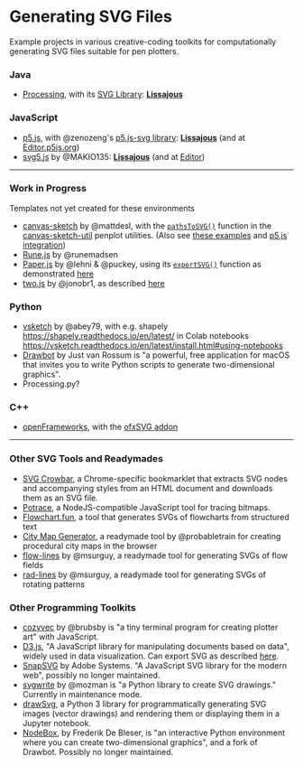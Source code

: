 # Generating SVG Files

Example projects in various creative-coding toolkits for computationally generating SVG files suitable for pen plotters. 


### Java

* [Processing](https://processing.org/), with its [SVG Library](https://processing.org/reference/libraries/svg/index.html): [**Lissajous**](processing/svg_lissajous/svg_lissajous.pde)

### JavaScript

* [p5.js](https://p5js.org/), with @zenozeng's [p5.js-svg library](https://github.com/zenozeng/p5.js-svg): [**Lissajous**](p5js/svg_lissajous/sketch.js) (and at [Editor.p5js.org](https://editor.p5js.org/golan/sketches/Eu6b4gm_i))
* [svg5.js](https://www.npmjs.com/package/svg5) by @MAKIO135: [**Lissajous**](svg5/svg_lissajous/sketch.js) (and at [Editor](https://editor.p5js.org/golan/sketches/QbOhi4I1v))

---

### Work in Progress 

Templates not yet created for these environments

* [canvas-sketch](https://github.com/mattdesl/canvas-sketch/) by @mattdesl, with the [```pathsToSVG()```](https://github.com/mattdesl/canvas-sketch-util/blob/master/docs/penplot.md#pathsToSVG) function in the [canvas-sketch-util](https://github.com/mattdesl/canvas-sketch-util/blob/master/docs/penplot.md) penplot utilities. (Also see [these examples](https://codesandbox.io/examples/package/canvas-sketch) and [p5.js integration](https://github.com/mattdesl/canvas-sketch/blob/master/examples/animated-p5-instance.js))
* [Rune.js](http://runemadsen.github.io/rune.js/) by @runemadsen
* [Paper.js](http://paperjs.org/) by @lehni & @puckey, using its [```exportSVG()```](http://paperjs.org/reference/project/#exportsvg) function as demonstrated [here](http://paperjs.org/features/#svg-import-and-export) 
* [two.js](https://github.com/jonobr1/two.js) by @jonobr1, as described [here](https://github.com/jonobr1/two.js/issues/80)

### Python
* [vsketch](https://github.com/abey79/vsketch) by @abey79,  with e.g. shapely https://shapely.readthedocs.io/en/latest/ in Colab notebooks https://vsketch.readthedocs.io/en/latest/install.html#using-notebooks 
* [Drawbot](https://www.drawbot.com/) by Just van Rossum is "a powerful, free application for macOS that invites you to write Python scripts to generate two-dimensional graphics". 
* Processing.py? 


### C++

* [openFrameworks](https://openframeworks.cc/), with the [ofxSVG addon](https://openframeworks.cc/documentation/ofxSVG/ofxSVG/)


---

### Other SVG Tools and Readymades

* [SVG Crowbar](https://nytimes.github.io/svg-crowbar/), a Chrome-specific bookmarklet that extracts SVG nodes and accompanying styles from an HTML document and downloads them as an SVG file.
* [Potrace](https://www.npmjs.com/package/potrace), a NodeJS-compatible JavaScript tool for tracing bitmaps.
* [Flowchart.fun](https://flowchart.fun/), a tool that generates SVGs of flowcharts from structured text
* [City Map Generator](https://maps.probabletrain.com/#/), a readymade tool by @probabletrain for creating procedural city maps in the browser
* [flow-lines](https://msurguy.github.io/flow-lines/) by @msurguy, a readymade tool for generating SVGs of flow fields
* [rad-lines](https://msurguy.github.io/rad-lines/) by @msurguy, a readymade tool for generating SVGs of rotating patterns


### Other Programming Toolkits

* [cozyvec](https://brubsby.itch.io/cozyvec) by @brubsby is "a tiny terminal program for creating plotter art" with JavaScript.
* [D3.js](https://d3js.org/), "A JavaScript library for manipulating documents based on data", widely used in data visualization. Can export SVG as described [here](https://observablehq.com/@mbostock/saving-svg).
* [SnapSVG](http://snapsvg.io/) by Adobe Systems. "A JavaScript SVG library for the modern web", possibly no longer maintained.
* [svgwrite](https://pypi.org/project/svgwrite/) by @mozman is "a Python library to create SVG drawings." Currently in maintenance mode.
* [drawSvg](https://pypi.org/project/drawSvg/), a Python 3 library for programmatically generating SVG images (vector drawings) and rendering them or displaying them in a Jupyter notebook. 
* [NodeBox](https://www.nodebox.net/code/index.php/Home.html), by Frederik De Bleser, is "an interactive Python environment where you can create two-dimensional graphics", and a fork of Drawbot. Possibly no longer maintained.